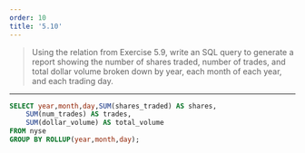 ```yaml
---
order: 10
title: '5.10'
---
```

> Using the relation from Exercise 5.9, write an SQL query to generate a report
> showing the number of shares traded, number of trades, and total dollar volume
> broken down by year, each month of each year, and each trading day. 

--------------------------------

```sql
SELECT year,month,day,SUM(shares_traded) AS shares,
    SUM(num_trades) AS trades,
    SUM(dollar_volume) AS total_volume
FROM nyse
GROUP BY ROLLUP(year,month,day);
```